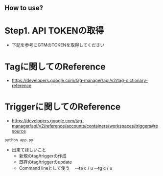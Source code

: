 ## How to use? 

# Step1. API TOKENの取得
- 下記を参考にGTMのTOKENを取得してください


# Tagに関してのReference 
- https://developers.google.com/tag-manager/api/v2/tag-dictionary-reference

# Triggerに関してのReference
- https://developers.google.com/tag-manager/api/v2/reference/accounts/containers/workspaces/triggers#resource

```
python app.py
```



- 出来てほしいこと
  - 新規のtag/triggerの作成
  - 既存のtag/triggerのupdate
  - Command lineとして使う
  　--ta c / u --tg c / u
